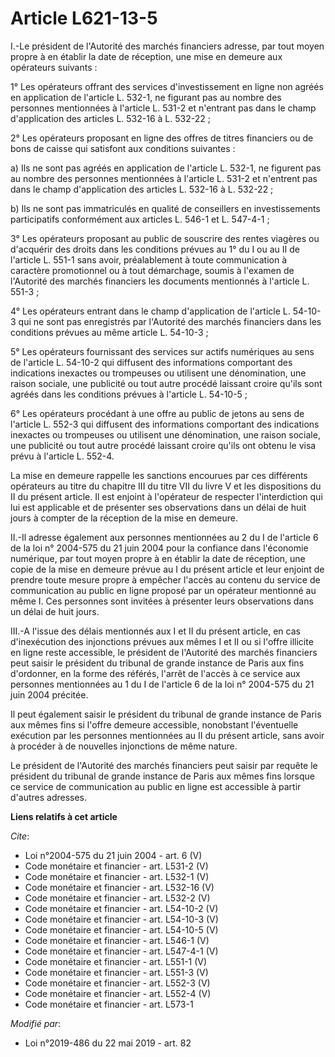 # Article L621-13-5

I.-Le président de l'Autorité des marchés financiers adresse, par tout moyen propre à en établir la date de réception, une
mise en demeure aux opérateurs suivants : 

1° Les opérateurs offrant des services d'investissement en ligne non agréés en application de l'article L. 532-1, ne figurant
pas au nombre des personnes mentionnées à l'article L. 531-2 et n'entrant pas dans le champ d'application des articles L.
532-16 à L. 532-22 ; 

2° Les opérateurs proposant en ligne des offres de titres financiers ou de bons de caisse qui satisfont aux conditions
suivantes : 

a) Ils ne sont pas agréés en application de l'article L. 532-1, ne figurent pas au nombre des personnes mentionnées à
l'article L. 531-2 et n'entrent pas dans le champ d'application des articles L. 532-16 à L. 532-22 ; 

b) Ils ne sont pas immatriculés en qualité de conseillers en investissements participatifs conformément aux articles L. 546-1
et L. 547-4-1 ; 

3° Les opérateurs proposant au public de souscrire des rentes viagères ou d'acquérir des droits dans les conditions prévues
au 1° du I ou au II de l'article L. 551-1 sans avoir, préalablement à toute communication à caractère promotionnel ou à tout
démarchage, soumis à l'examen de l'Autorité des marchés financiers les documents mentionnés à l'article L. 551-3 ; 

4° Les opérateurs entrant dans le champ d'application de l'article L. 54-10-3 qui ne sont pas enregistrés par l'Autorité des
marchés financiers dans les conditions prévues au même article L. 54-10-3 ; 

5° Les opérateurs fournissant des services sur actifs numériques au sens de l'article L. 54-10-2 qui diffusent des
informations comportant des indications inexactes ou trompeuses ou utilisent une dénomination, une raison sociale, une
publicité ou tout autre procédé laissant croire qu'ils sont agréés dans les conditions prévues à l'article L. 54-10-5 ; 

6° Les opérateurs procédant à une offre au public de jetons au sens de l'article L. 552-3 qui diffusent des informations
comportant des indications inexactes ou trompeuses ou utilisent une dénomination, une raison sociale, une publicité ou tout
autre procédé laissant croire qu'ils ont obtenu le visa prévu à l'article L. 552-4. 

La mise en demeure rappelle les sanctions encourues par ces différents opérateurs au titre du chapitre III du titre VII du
livre V et les dispositions du II du présent article. Il est enjoint à l'opérateur de respecter l'interdiction qui lui est
applicable et de présenter ses observations dans un délai de huit jours à compter de la réception de la mise en demeure. 

II.-Il adresse également aux personnes mentionnées au 2 du I de l'article 6 de la loi n° 2004-575 du 21 juin 2004 pour la
confiance dans l'économie numérique, par tout moyen propre à en établir la date de réception, une copie de la mise en demeure
prévue au I du présent article et leur enjoint de prendre toute mesure propre à empêcher l'accès au contenu du service de
communication au public en ligne proposé par un opérateur mentionné au même I. Ces personnes sont invitées à présenter leurs
observations dans un délai de huit jours. 

III.-A l'issue des délais mentionnés aux I et II du présent article, en cas d'inexécution des injonctions prévues aux mêmes I
et II ou si l'offre illicite en ligne reste accessible, le président de l'Autorité des marchés financiers peut saisir le
président du tribunal de grande instance de Paris aux fins d'ordonner, en la forme des référés, l'arrêt de l'accès à ce
service aux personnes mentionnées au 1 du I de l'article 6 de la loi n° 2004-575 du 21 juin 2004 précitée. 

Il peut également saisir le président du tribunal de grande instance de Paris aux mêmes fins si l'offre demeure accessible,
nonobstant l'éventuelle exécution par les personnes mentionnées au II du présent article, sans avoir à procéder à de
nouvelles injonctions de même nature. 

Le président de l'Autorité des marchés financiers peut saisir par requête le président du tribunal de grande instance de
Paris aux mêmes fins lorsque ce service de communication au public en ligne est accessible à partir d'autres adresses.

**Liens relatifs à cet article**

_Cite_:

  - Loi n°2004-575 du 21 juin 2004 - art. 6 (V)
  - Code monétaire et financier - art. L531-2 (V)
  - Code monétaire et financier - art. L532-1 (V)
  - Code monétaire et financier - art. L532-16 (V)
  - Code monétaire et financier - art. L532-2 (V)
  - Code monétaire et financier - art. L54-10-2 (V)
  - Code monétaire et financier - art. L54-10-3 (V)
  - Code monétaire et financier - art. L54-10-5 (V)
  - Code monétaire et financier - art. L546-1 (V)
  - Code monétaire et financier - art. L547-4-1 (V)
  - Code monétaire et financier - art. L551-1 (V)
  - Code monétaire et financier - art. L551-3 (V)
  - Code monétaire et financier - art. L552-3 (V)
  - Code monétaire et financier - art. L552-4 (V)
  - Code monétaire et financier - art. L573-1

_Modifié par_:

  - Loi n°2019-486 du 22 mai 2019 - art. 82
